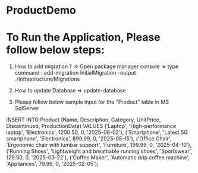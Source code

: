 # ProductDemo 
# To Run the Application, Please follow below steps:

1. How to add migration ?
  => Open package manager console
  => type command :  add-migration InitialMigration -output ./Infrastructure/Migrations

2. How to update Database
   => update-database


3. Please follow below sample input for the "Product" table in MS SqlServer

INSERT INTO Product (Name, Description, Category, UnitPrice, Discontinued, ProductionData)
VALUES 
    ('Laptop', 'High-performance laptop', 'Electronics', 1200.50, 0, '2025-06-02'),
    ('Smartphone', 'Latest 5G smartphone', 'Electronics', 899.99, 0, '2025-05-15'),
    ('Office Chair', 'Ergonomic chair with lumbar support', 'Furniture', 199.99, 0, '2025-04-10'),
    ('Running Shoes', 'Lightweight and breathable running shoes', 'Sportswear', 129.50, 0, '2025-03-22'),
    ('Coffee Maker', 'Automatic drip coffee machine', 'Appliances', 79.99, 0, '2025-02-05');
